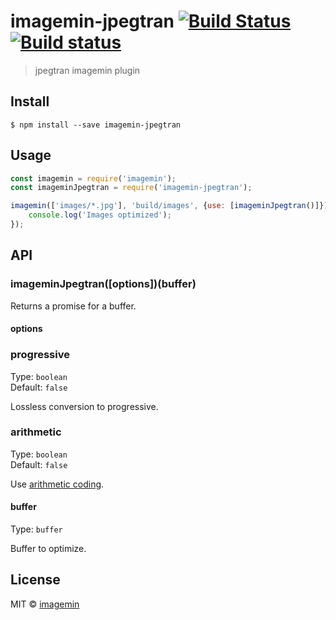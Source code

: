 # imagemin-jpegtran [![Build Status](https://travis-ci.org/imagemin/imagemin-jpegtran.svg?branch=master)](https://travis-ci.org/imagemin/imagemin-jpegtran) [![Build status](https://ci.appveyor.com/api/projects/status/rwf4by6qcbne1qet?svg=true)](https://ci.appveyor.com/project/ShinnosukeWatanabe/imagemin-jpegtran)

> jpegtran imagemin plugin


## Install

```
$ npm install --save imagemin-jpegtran
```


## Usage

```js
const imagemin = require('imagemin');
const imageminJpegtran = require('imagemin-jpegtran');

imagemin(['images/*.jpg'], 'build/images', {use: [imageminJpegtran()]}).then(() => {
	console.log('Images optimized');
});
```


## API

### imageminJpegtran([options])(buffer)

Returns a promise for a buffer.

#### options

### progressive

Type: `boolean`<br>
Default: `false`

Lossless conversion to progressive.

### arithmetic

Type: `boolean`<br>
Default: `false`

Use [arithmetic coding](http://en.wikipedia.org/wiki/Arithmetic_coding).

#### buffer

Type: `buffer`

Buffer to optimize.


## License

MIT © [imagemin](https://github.com/imagemin)
